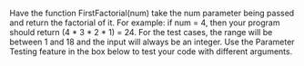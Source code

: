 Have the function FirstFactorial(num) take the num parameter being passed and return the factorial of it. 
For example: if num = 4, then your program should return (4 * 3 * 2 * 1) = 24. 
For the test cases, the range will be between 1 and 18 and the input will always be an integer. 
Use the Parameter Testing feature in the box below to test your code with different arguments.
